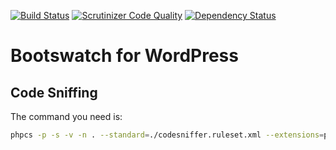 [![Build Status](https://travis-ci.org/kadimi/bootswatch.svg?branch=master)](https://travis-ci.org/kadimi/bootswatch)
[![Scrutinizer Code Quality](https://scrutinizer-ci.com/g/kadimi/bootswatch/badges/quality-score.png?b=master)](https://scrutinizer-ci.com/g/kadimi/bootswatch/?branch=master)
[![Dependency Status](https://www.versioneye.com/user/projects/57d5e17b87b0f6003c14c503/badge.svg)](https://www.versioneye.com/user/projects/57d5e17b87b0f6003c14c503)

# Bootswatch for WordPress

## Code Sniffing

The command you need is:

```bash
phpcs -p -s -v -n . --standard=./codesniffer.ruleset.xml --extensions=php
```
